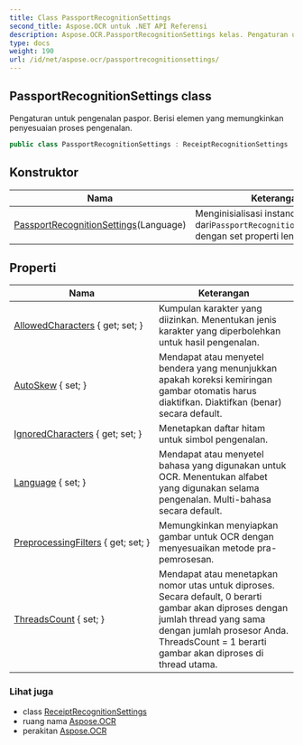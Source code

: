 ```yaml
---
title: Class PassportRecognitionSettings
second_title: Aspose.OCR untuk .NET API Referensi
description: Aspose.OCR.PassportRecognitionSettings kelas. Pengaturan untuk pengenalan paspor. Berisi elemen yang memungkinkan penyesuaian proses pengenalan.
type: docs
weight: 190
url: /id/net/aspose.ocr/passportrecognitionsettings/
---
```

## PassportRecognitionSettings class

Pengaturan untuk pengenalan paspor. Berisi elemen yang memungkinkan penyesuaian proses pengenalan.

```csharp
public class PassportRecognitionSettings : ReceiptRecognitionSettings
```

## Konstruktor

| Nama | Keterangan |
| --- | --- |
| [PassportRecognitionSettings](passportrecognitionsettings/)(Language) | Menginisialisasi instance baru dari`PassportRecognitionSettings`kelas dengan set properti lengkap. |

## Properti

| Nama | Keterangan |
| --- | --- |
| [AllowedCharacters](../../aspose.ocr/receiptrecognitionsettings/allowedcharacters/) { get; set; } | Kumpulan karakter yang diizinkan. Menentukan jenis karakter yang diperbolehkan untuk hasil pengenalan. |
| [AutoSkew](../../aspose.ocr/receiptrecognitionsettings/autoskew/) { set; } | Mendapat atau menyetel bendera yang menunjukkan apakah koreksi kemiringan gambar otomatis harus diaktifkan. Diaktifkan (benar) secara default. |
| [IgnoredCharacters](../../aspose.ocr/receiptrecognitionsettings/ignoredcharacters/) { get; set; } | Menetapkan daftar hitam untuk simbol pengenalan. |
| [Language](../../aspose.ocr/receiptrecognitionsettings/language/) { set; } | Mendapat atau menyetel bahasa yang digunakan untuk OCR.  Menentukan alfabet yang digunakan selama pengenalan. Multi-bahasa secara default. |
| [PreprocessingFilters](../../aspose.ocr/receiptrecognitionsettings/preprocessingfilters/) { get; set; } | Memungkinkan menyiapkan gambar untuk OCR dengan menyesuaikan metode pra-pemrosesan. |
| [ThreadsCount](../../aspose.ocr/receiptrecognitionsettings/threadscount/) { set; } | Mendapat atau menetapkan nomor utas untuk diproses. Secara default, 0 berarti gambar akan diproses dengan jumlah thread yang sama dengan jumlah prosesor Anda. ThreadsCount = 1 berarti gambar akan diproses di thread utama. |

### Lihat juga

* class [ReceiptRecognitionSettings](../receiptrecognitionsettings/)
* ruang nama [Aspose.OCR](../../aspose.ocr/)
* perakitan [Aspose.OCR](../../)


